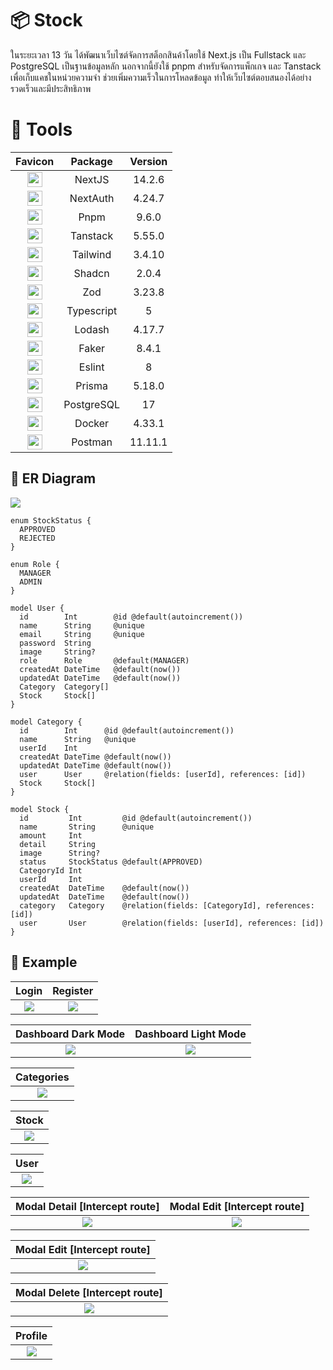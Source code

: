 #  📦 Stock
ในระยะเวลา 13 วัน ได้พัฒนาเว็บไซต์จัดการสต็อกสินค้าโดยใช้ Next.js เป็น Fullstack และ PostgreSQL เป็นฐานข้อมูลหลัก นอกจากนี้ยังใช้ pnpm สำหรับจัดการแพ็กเกจ และ Tanstack เพื่อเก็บแคชในหน่วยความจำ ช่วยเพิ่มความเร็วในการโหลดข้อมูล ทำให้เว็บไซต์ตอบสนองได้อย่างรวดเร็วและมีประสิทธิภาพ

# 🔧 Tools

| Favicon  | Package | Version  |
| :------------: | :------------: | :------------: |
| <img src="https://nextjs.org/favicon.ico" width="24vh" > | NextJS  | 14.2.6 |
| <img src="https://next-auth.js.org/img/favicon.ico" width="24vh" > | NextAuth  | 4.24.7 |
| <img src="https://pnpm.io/img/favicon.png" width="24vh" > | Pnpm  | 9.6.0  |
| <img src="https://tanstack.com/favicon.ico" width="24vh" >  | Tanstack  | 5.55.0 |
| <img src="https://tailwindcss.com/favicons/favicon-32x32.png?v=3" width="24vh" > | Tailwind  | 3.4.10 |
| <img src="https://ui.shadcn.com/favicon-16x16.png" width="24vh" >  | Shadcn | 2.0.4 |
| <img src="https://zod.dev/static/favicon-32x32.png" width="24vh" >  | Zod | 3.23.8 |
| <img src="https://www.typescriptlang.org/favicon-32x32.png?v=8944a05a8b601855de116c8a56d3b3ae" width="24vh" >  | Typescript  | 5 |
| <img src="https://lodash.com/icons/favicon-32x32.png" width="24vh" >  | Lodash  | 4.17.7 |
| <img src="https://opencollective.com/static/images/favicon.ico.png" width="24vh" >  | Faker  | 8.4.1 |
| <img src="https://eslint.org/favicon.ico" width="24vh" >  | Eslint  | 8 |
| <img src="https://www.prisma.io/images/favicon-32x32.png" width="24vh" >  | Prisma  | 5.18.0 |
| <img src="https://www.postgresql.org/favicon.ico" width="24vh" >  | PostgreSQL  | 17 |
| <img src="https://www.docker.com/wp-content/uploads/2024/02/cropped-docker-logo-favicon-32x32.png" width="24vh" >  | Docker  | 4.33.1 |
| <img src="https://www.postman.com/_ar-assets/images/favicon-1-32.png" width="24vh" >  | Postman  | 11.11.1 |

## 📐 ER Diagram

<img src="https://cdn.discordapp.com/attachments/1282103169538850877/1282103512381128826/diagram-export-8-9-2567-05_19_49.png?ex=66de2371&is=66dcd1f1&hm=1d2d811681fdc412fa6d0f2f4b06363dd8d43c9d180ea3b52a268ab9ca9b88c7&">

```prisma
enum StockStatus {
  APPROVED
  REJECTED
}

enum Role {
  MANAGER
  ADMIN
}
```
```prisma
model User {
  id        Int        @id @default(autoincrement())
  name      String     @unique
  email     String     @unique
  password  String
  image     String?
  role      Role       @default(MANAGER)
  createdAt DateTime   @default(now())
  updatedAt DateTime   @default(now())
  Category  Category[]
  Stock     Stock[]
}
```
```prisma
model Category {
  id        Int      @id @default(autoincrement())
  name      String   @unique
  userId    Int
  createdAt DateTime @default(now())
  updatedAt DateTime @default(now())
  user      User     @relation(fields: [userId], references: [id])
  Stock     Stock[]
}
```
```prisma
model Stock {
  id         Int         @id @default(autoincrement())
  name       String      @unique
  amount     Int
  detail     String
  image      String?
  status     StockStatus @default(APPROVED)
  CategoryId Int
  userId     Int
  createdAt  DateTime    @default(now())
  updatedAt  DateTime    @default(now())
  category   Category    @relation(fields: [CategoryId], references: [id])
  user       User        @relation(fields: [userId], references: [id])
}

```

## 🚀 Example

|  Login | Register |
| :------------: | :------------: |
|  <img src="https://media.discordapp.net/attachments/1282095960796692561/1282096759719329873/image.png?ex=66de1d27&is=66dccba7&hm=c4adf082efcd5fd8e9935a724d1d87326851f213f00c7223a1385074866f35ce&=&format=webp&quality=lossless&width=1415&height=671"> | <img src="https://media.discordapp.net/attachments/1282095960796692561/1282096820327026709/image.png?ex=66de1d36&is=66dccbb6&hm=395716e1bd046449abbd1c8eceb952edca03f44744a9d5932d3e4323740377c5&=&format=webp&quality=lossless&width=1415&height=671">  |

|  Dashboard Dark Mode | Dashboard Light Mode |
| :------------: | :------------: |
|  <img src="https://cdn.discordapp.com/attachments/1282095960796692561/1282096042229108846/image.png?ex=66de1c7c&is=66dccafc&hm=03d3800ff25281fd9bc277bca644c695a264af8f9a00bc20112a697e28283bcf&"> | <img src="https://cdn.discordapp.com/attachments/1282095960796692561/1282096919547482195/image.png?ex=66de1d4d&is=66dccbcd&hm=f147514a660f344288637bedfa373458cd95f36f35478e95627abda35726540a&">  |

|  Categories |
| :------------: |
|  <img src="https://media.discordapp.net/attachments/1282095960796692561/1282096180741804145/image.png?ex=66de1c9d&is=66dccb1d&hm=479e23b253a97ea4e43c794da06ce264b2952b98af0979e045d35c76754c4e57&=&format=webp&quality=lossless&width=1197&height=671">

|  Stock |
| :------------: |
|  <img src="https://media.discordapp.net/attachments/1282095960796692561/1282096260907536487/image.png?ex=66de1cb0&is=66dccb30&hm=9d5f512d10df2bb673f7e8e8d904ba30cb5fc7621724489e8ac3b70011c25ed8&=&format=webp&quality=lossless&width=923&height=671"> |

|  User |
| :------------: |
|  <img src="https://media.discordapp.net/attachments/1282095960796692561/1282096333448024146/image.png?ex=66de1cc2&is=66dccb42&hm=3566f67f6c0134ceef3fb9176f037cf803435028a356f8e827c41dd17dca5f8c&=&format=webp&quality=lossless&width=924&height=671"> |

|  Modal Detail [Intercept route] | Modal Edit [Intercept route] |
| :------------: | :------------: |
|  <img src="https://media.discordapp.net/attachments/1282095960796692561/1282096458484678666/image.png?ex=66de1cdf&is=66dccb5f&hm=eeb768fc7907cd794c5ce97192bb608df9cff8ea18cfbfd8d115c0d4afd5a62c&=&format=webp&quality=lossless&width=923&height=671"> |  <img src="https://media.discordapp.net/attachments/1282095960796692561/1282096558338216067/image.png?ex=66de1cf7&is=66dccb77&hm=1d644d86367025e8d0f45a7a8243ae22d6b4291e0bd05d0724ceadbf4e2eb72e&=&format=webp&quality=lossless&width=923&height=671"> |

|  Modal Edit [Intercept route] |
| :------------: |
|  <img src="https://media.discordapp.net/attachments/1282095960796692561/1282096558338216067/image.png?ex=66de1cf7&is=66dccb77&hm=1d644d86367025e8d0f45a7a8243ae22d6b4291e0bd05d0724ceadbf4e2eb72e&=&format=webp&quality=lossless&width=923&height=671"> |

|  Modal Delete [Intercept route] |
| :------------: |
|  <img src="https://media.discordapp.net/attachments/1282095960796692561/1282096624096510012/image.png?ex=66de1d07&is=66dccb87&hm=0a1cd843a7774390e871f02d2aa0143c5c442e15dadf66b8016feed6673baeb5&=&format=webp&quality=lossless&width=923&height=671"> |

|  Profile |
| :------------: |
|  <img src="https://media.discordapp.net/attachments/1282095960796692561/1282096701938864280/image.png?ex=66de1d19&is=66dccb99&hm=a753eb35bae7f8f9f5ee8505dec907dca76c2b21c9ff22b479a8c5a599b73966&=&format=webp&quality=lossless&width=1415&height=671"> |



